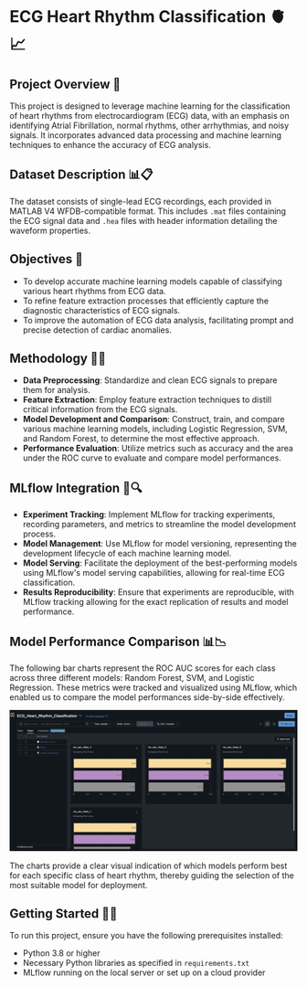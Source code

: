 # ECG Heart Rhythm Classification 🫀📈

## Project Overview 🌟
This project is designed to leverage machine learning for the classification of heart rhythms from electrocardiogram (ECG) data, with an emphasis on identifying Atrial Fibrillation, normal rhythms, other arrhythmias, and noisy signals. It incorporates advanced data processing and machine learning techniques to enhance the accuracy of ECG analysis.

## Dataset Description 📊📋
The dataset consists of single-lead ECG recordings, each provided in MATLAB V4 WFDB-compatible format. This includes `.mat` files containing the ECG signal data and `.hea` files with header information detailing the waveform properties.

## Objectives 🎯
- To develop accurate machine learning models capable of classifying various heart rhythms from ECG data.
- To refine feature extraction processes that efficiently capture the diagnostic characteristics of ECG signals.
- To improve the automation of ECG data analysis, facilitating prompt and precise detection of cardiac anomalies.

## Methodology 🔬📝
- **Data Preprocessing**: Standardize and clean ECG signals to prepare them for analysis.
- **Feature Extraction**: Employ feature extraction techniques to distill critical information from the ECG signals.
- **Model Development and Comparison**: Construct, train, and compare various machine learning models, including Logistic Regression, SVM, and Random Forest, to determine the most effective approach.
- **Performance Evaluation**: Utilize metrics such as accuracy and the area under the ROC curve to evaluate and compare model performances.

## MLflow Integration 🚀🔍
- **Experiment Tracking**: Implement MLflow for tracking experiments, recording parameters, and metrics to streamline the model development process.
- **Model Management**: Use MLflow for model versioning, representing the development lifecycle of each machine learning model.
- **Model Serving**: Facilitate the deployment of the best-performing models using MLflow's model serving capabilities, allowing for real-time ECG classification.
- **Results Reproducibility**: Ensure that experiments are reproducible, with MLflow tracking allowing for the exact replication of results and model performance.

## Model Performance Comparison 📊📉

The following bar charts represent the ROC AUC scores for each class across three different models: Random Forest, SVM, and Logistic Regression. These metrics were tracked and visualized using MLflow, which enabled us to compare the model performances side-by-side effectively.

![Model Comparison](reports/model_perf.png)

The charts provide a clear visual indication of which models perform best for each specific class of heart rhythm, thereby guiding the selection of the most suitable model for deployment.

## Getting Started 🚀🔧
To run this project, ensure you have the following prerequisites installed:
- Python 3.8 or higher
- Necessary Python libraries as specified in `requirements.txt`
- MLflow running on the local server or set up on a cloud provider
